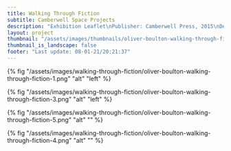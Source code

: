 ```yaml
---
title: Walking Through Fiction
subtitle: Camberwell Space Projects
description: "Exhibition Leaflet\nPublisher: Camberwell Press, 2015\nDesign: Oliver Boulton\nEdition of 400, 2pp.\nOffset PMS ×2, folded, 420 × 594mm"
layout: project
thumbnail: "/assets/images/thumbnails/oliver-boulton-walking-through-fiction-1.png"
thumbnail_is_landscape: false
footer: "Last update: 08-01-21/20:21:37"
---
```


{% fig "/assets/images/walking-through-fiction/oliver-boulton-walking-through-fiction-1.png" "alt" "left" %}

{% fig "/assets/images/walking-through-fiction/oliver-boulton-walking-through-fiction-3.png" "alt" "left" %}

{% fig "/assets/images/walking-through-fiction/oliver-boulton-walking-through-fiction-5.png" "alt" "" %}

{% fig "/assets/images/walking-through-fiction/oliver-boulton-walking-through-fiction-4.png" "alt" "" %}